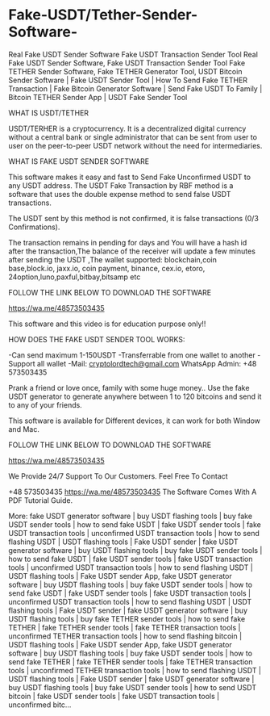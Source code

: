 # Fake-USDT/Tether-Sender-Software-
Real Fake USDT Sender Software Fake USDT Transaction Sender Tool
Real Fake USDT Sender Software, Fake USDT Transaction Sender Tool
Fake TETHER Sender Software, Fake TETHER Generator Tool, USDT Bitcoin Sender Software | Fake  USDT Sender Tool | How To Send Fake TETHER Transaction | Fake Bitcoin Generator Software | Send Fake USDT To Family | Bitcoin TETHER Sender App | USDT Fake Sender Tool

WHAT IS USDT/TETHER

USDT/TERHER is a cryptocurrency. It is a decentralized digital currency without a central bank or single administrator that can be sent from user to user on the peer-to-peer USDT network without the need for intermediaries.

WHAT IS FAKE USDT SENDER SOFTWARE 

This software makes it easy and fast to Send Fake Unconfirmed USDT to any USDT address. The USDT Fake Transaction by RBF method is a software that uses the double expense method to send false USDT transactions.

The USDT sent by this method is not confirmed, it is false transactions (0/3 Confirmations).

The transaction remains in pending for days and You will have a hash id after the transaction,The balance of the receiver will update a few minutes after sending the USDT ,The wallet supported: blockchain,coin base,block.io, jaxx.io, coin payment, binance, cex.io, etoro, 24option,luno,paxful,bitbay,bitsamp etc

FOLLOW THE LINK BELOW TO DOWNLOAD THE SOFTWARE 

https://wa.me/48573503435

This software and this video is for education purpose only!!

HOW DOES THE FAKE USDT SENDER TOOL WORKS:

-Can send maximum 1-150USDT
-Transferrable from one wallet to another
-Support all wallet
-Mail: cryptolordtech@gmail.com
WhatsApp Admin: +48 573503435

Prank a friend or love once, family with some huge money..
Use the fake USDT generator to generate anywhere between 1 to 120 bitcoins and send it to any of your friends.

This software is available for Different devices, it can work for both Window and Mac.

FOLLOW THE LINK BELOW TO DOWNLOAD THE SOFTWARE 

https://wa.me/48573503435

We Provide 24/7 Support To Our Customers. Feel Free To Contact

+48 573503435
https://wa.me/48573503435
The Software Comes With A PDF Tutorial Guide.


More: fake USDT generator software | buy USDT flashing tools | buy fake USDT sender tools | how to send fake USDT | fake USDT sender tools | fake USDT transaction tools | unconfirmed USDT transaction tools | how to send flashing USDT | USDT flashing tools | Fake USDT sender | fake USDT generator software | buy USDT flashing tools | buy fake USDT sender tools | how to send fake USDT | fake USDT sender tools | fake USDT transaction tools | unconfirmed USDT transaction tools | how to send flashing USDT | USDT flashing tools | Fake USDT sender App, fake USDT generator software | buy  USDT flashing tools | buy fake USDT sender tools | how to send fake USDT | fake USDT sender tools | fake USDT transaction tools | unconfirmed USDT transaction tools | how to send flashing USDT | USDT flashing tools | Fake USDT sender | fake USDT generator software | buy USDT flashing tools | buy fake TETHER sender tools | how to send fake TETHER | fake TETHER sender tools | fake TETHER transaction tools | unconfirmed TETHER transaction tools | how to send flashing bitcoin | USDT flashing tools | Fake USDT sender App, fake USDT generator software | buy USDT flashing tools | buy fake USDT sender tools | how to send fake TETHER | fake TETHER sender tools | fake TETHER transaction tools | unconfirmed TETHER transaction tools | how to send flashing USDT | USDT flashing tools | Fake USDT sender | fake USDT generator software | buy USDT flashing tools | buy fake USDT sender tools | how to send USDT bitcoin | fake USDT sender tools | fake USDT transaction tools | unconfirmed bitc…
